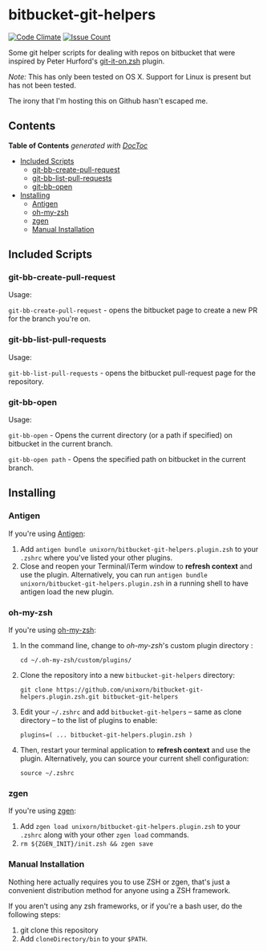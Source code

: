 # bitbucket-git-helpers

[![Code Climate](https://codeclimate.com/github/unixorn/bitbucket-git-helpers.plugin.zsh/badges/gpa.svg)](https://codeclimate.com/github/unixorn/bitbucket-git-helpers.plugin.zsh)
[![Issue Count](https://codeclimate.com/github/unixorn/bitbucket-git-helpers.plugin.zsh/badges/issue_count.svg)](https://codeclimate.com/github/unixorn/bitbucket-git-helpers.plugin.zsh)

Some git helper scripts for dealing with repos on bitbucket that were inspired by Peter Hurford's [git-it-on.zsh](https://github.com/peterhurford/git-it-on.zsh) plugin.

*Note:* This has only been tested on OS X.  Support for Linux is present but has not been tested.

The irony that I'm hosting this on Github hasn't escaped me.

## Contents

<!-- START doctoc generated TOC please keep comment here to allow auto update -->
<!-- DON'T EDIT THIS SECTION, INSTEAD RE-RUN doctoc TO UPDATE -->
**Table of Contents**  *generated with [DocToc](https://github.com/thlorenz/doctoc)*

- [Included Scripts](#included-scripts)
  - [git-bb-create-pull-request](#git-bb-create-pull-request)
  - [git-bb-list-pull-requests](#git-bb-list-pull-requests)
  - [git-bb-open](#git-bb-open)
- [Installing](#installing)
  - [Antigen](#antigen)
  - [oh-my-zsh](#oh-my-zsh)
  - [zgen](#zgen)
  - [Manual Installation](#manual-installation)

<!-- END doctoc generated TOC please keep comment here to allow auto update -->

## Included Scripts

### git-bb-create-pull-request

Usage:

`git-bb-create-pull-request` - opens the bitbucket page to create a new PR for the branch you're on.

### git-bb-list-pull-requests

Usage:

`git-bb-list-pull-requests` - opens the bitbucket pull-request page for the repository.

### git-bb-open

Usage:

`git-bb-open` - Opens the current directory (or a path if specified) on bitbucket in the current branch.

`git-bb-open path` - Opens the specified path on bitbucket in the current branch.

## Installing

### Antigen

If you're using [Antigen](https://github.com/zsh-users/antigen):

1. Add `antigen bundle unixorn/bitbucket-git-helpers.plugin.zsh` to your `.zshrc` where you've listed your other plugins.
2. Close and reopen your Terminal/iTerm window to **refresh context** and use the plugin. Alternatively, you can run `antigen bundle unixorn/bitbucket-git-helpers.plugin.zsh` in a running shell to have antigen load the new plugin.

### oh-my-zsh

If you're using [oh-my-zsh](github.com/robbyrussell/oh-my-zsh):

1. In the command line, change to _oh-my-zsh_'s custom plugin directory :

    `cd ~/.oh-my-zsh/custom/plugins/`

2. Clone the repository into a new `bitbucket-git-helpers` directory:

    `git clone https://github.com/unixorn/bitbucket-git-helpers.plugin.zsh.git bitbucket-git-helpers`

3. Edit your `~/.zshrc` and add `bitbucket-git-helpers` – same as clone directory – to the list of plugins to enable:

    `plugins=( ... bitbucket-git-helpers.plugin.zsh )`

4. Then, restart your terminal application to **refresh context** and use the plugin. Alternatively, you can source your current shell configuration:

    `source ~/.zshrc`

### zgen

If you're using [zgen](https://github.com/tarjoilija/zgen):

1. Add `zgen load unixorn/bitbucket-git-helpers.plugin.zsh` to your `.zshrc` along with your other `zgen load` commands.
2. `rm ${ZGEN_INIT}/init.zsh && zgen save`

### Manual Installation

Nothing here actually requires you to use ZSH or zgen, that's just a convenient distribution method for anyone using a ZSH framework.

If you aren't using any zsh frameworks, or if you're a bash user, do the following steps:

1. git clone this repository
2. Add `cloneDirectory/bin` to your `$PATH`.
